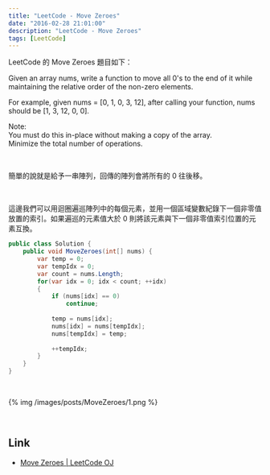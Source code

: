```yaml
---
title: "LeetCode - Move Zeroes"
date: "2016-02-28 21:01:00"
description: "LeetCode - Move Zeroes"
tags: [LeetCode]
---
```



LeetCode 的 Move Zeroes 題目如下：  

Given an array nums, write a function to move all 0's to the end of it while maintaining the relative order of the non-zero elements.  

For example, given nums = [0, 1, 0, 3, 12], after calling your function, nums should be [1, 3, 12, 0, 0].  

Note:  
You must do this in-place without making a copy of the array.  
Minimize the total number of operations.  

<!-- More -->

<br/>


簡單的說就是給予一串陣列，回傳的陣列會將所有的 0 往後移。  

<br/>


這邊我們可以用迴圈遍巡陣列中的每個元素，並用一個區域變數紀錄下一個非零值放置的索引。如果遍巡的元素值大於 0 則將該元素與下一個非零值索引位置的元素互換。  

```c#
public class Solution {
    public void MoveZeroes(int[] nums) {
        var temp = 0;
        var tempIdx = 0;
        var count = nums.Length;
        for(var idx = 0; idx < count; ++idx)
        {
            if (nums[idx] == 0)
                continue;
                
            temp = nums[idx];
            nums[idx] = nums[tempIdx];
            nums[tempIdx] = temp;
            
            ++tempIdx;
        }
    }
}
```

<br/>


{% img /images/posts/MoveZeroes/1.png %}

<br/>

Link
----
* [Move Zeroes | LeetCode OJ](https://leetcode.com/problems/move-zeroes/)
